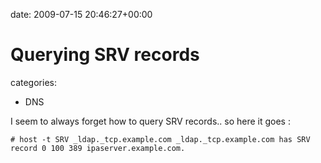 


date: 2009-07-15 20:46:27+00:00


# Querying SRV records

categories:
- DNS


I seem to always forget how to query SRV records.. so here it goes :

`# host -t SRV _ldap._tcp.example.com
_ldap._tcp.example.com has SRV record 0 100 389 ipaserver.example.com.`

